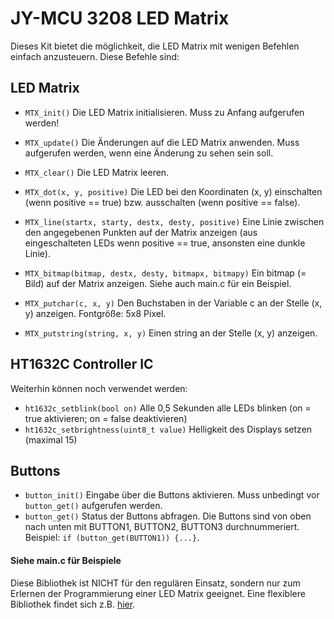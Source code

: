 JY-MCU 3208 LED Matrix
======================

Dieses Kit bietet die möglichkeit, die LED Matrix mit wenigen Befehlen einfach anzusteuern.
Diese Befehle sind:

## LED Matrix ##
* `MTX_init()`
	Die LED Matrix initialisieren. Muss zu Anfang aufgerufen werden!
* `MTX_update()`
	Die Änderungen auf die LED Matrix anwenden. Muss aufgerufen werden, wenn eine Änderung zu sehen sein soll.
* `MTX_clear()`
	Die LED Matrix leeren.


* `MTX_dot(x, y, positive)`
	Die LED bei den Koordinaten (x, y) einschalten (wenn positive == true) bzw. ausschalten (wenn positive == false).
* `MTX_line(startx, starty, destx, desty, positive)`
	Eine Linie zwischen den angegebenen Punkten auf der Matrix anzeigen (aus eingeschalteten LEDs wenn positive == true, ansonsten eine dunkle Linie).
* `MTX_bitmap(bitmap, destx, desty, bitmapx, bitmapy)`
	Ein bitmap (= Bild) auf der Matrix anzeigen. Siehe auch main.c für ein Beispiel.
* `MTX_putchar(c, x, y)`
	Den Buchstaben in der Variable c an der Stelle (x, y) anzeigen. Fontgröße: 5x8 Pixel.
* `MTX_putstring(string, x, y)`
	Einen string an der Stelle (x, y) anzeigen.


## HT1632C Controller IC ##
Weiterhin können noch verwendet werden:
* `ht1632c_setblink(bool on)`
	Alle 0,5 Sekunden alle LEDs blinken (on = true aktivieren; on = false deaktivieren)
* `ht1632c_setbrightness(uint8_t value)`
	Helligkeit des Displays setzen (maximal 15)

## Buttons ##
* `button_init()`
	Eingabe über die Buttons aktivieren. Muss unbedingt vor `button_get()` aufgerufen werden.
* `button_get()`
	Status der Buttons abfragen. Die Buttons sind von oben nach unten mit BUTTON1, BUTTON2, BUTTON3 durchnummeriert. Beispiel: `if (button_get(BUTTON1)) {...}`.

#### Siehe main.c für Beispiele ####
Diese Bibliothek ist NICHT für den regulären Einsatz, sondern nur zum Erlernen der Programmierung einer LED Matrix geeignet.
Eine flexiblere Bibliothek findet sich z.B. [hier](https://github.com/vogelchr/avr-jy-mcu-3208).

